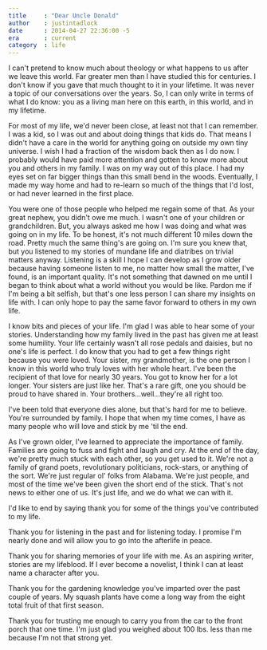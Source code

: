 ```yaml
---
title     : "Dear Uncle Donald"
author    : justintadlock
date      : 2014-04-27 22:36:00 -5
era       : current
category  : life
---
```


I can't pretend to know much about theology or what happens to us after we leave this world.  Far greater men than I have studied this for centuries.  I don't know if you gave that much thought to it in your lifetime.  It was never a topic of our conversations over the years.  So, I can only write in terms of what I do know:  you as a living man here on this earth, in this world, and in my lifetime.

For most of my life, we'd never been close, at least not that I can remember.  I was a kid, so I was out and about doing things that kids do.  That means I didn't have a care in the world for anything going on outside my own tiny universe.  I wish I had a fraction of the wisdom back then as I do now.  I probably would have paid more attention and gotten to know more about you and others in my family.  I was on my way out of this place.  I had my eyes set on far bigger things than this small bend in the woods.  Eventually, I made my way home and had to re-learn so much of the things that I'd lost, or had never learned in the first place.

You were one of those people who helped me regain some of that.  As your great nephew, you didn't owe me much.  I wasn't one of your children or grandchildren.  But, you always asked me how I was doing and what was going on in my life.  To be honest, it's not much different 10 miles down the road.  Pretty much the same thing's are going on.  I'm sure you knew that, but you listened to my stories of mundane life and diatribes on trivial matters anyway.  Listening is a skill I hope I can develop as I grow older because having someone listen to me, no matter how small the matter, I've found, is an important quality.  It's not something that dawned on me until I began to think about what a world without you would be like.  Pardon me if I'm being a bit selfish, but that's one less person I can share my insights on life with.  I can only hope to pay the same favor forward to others in my own life.

I know bits and pieces of your life.  I'm glad I was able to hear some of your stories.  Understanding how my family lived in the past has given me at least some humility.  Your life certainly wasn't all rose pedals and daisies, but no one's life is perfect.  I do know that you had to get a few things right because you were loved.  Your sister, my grandmother, is the one person I know in this world who truly loves with her whole heart.  I've been the recipient of that love for nearly 30 years.  You got to know her for a lot longer.  Your sisters are just like her. That's a rare gift, one you should be proud to have shared in.  Your brothers...well...they're all right too.

I've been told that everyone dies alone, but that's hard for me to believe.  You're surrounded by family.  I hope that when my time comes, I have as many people who will love and stick by me 'til the end.

As I've grown older, I've learned to appreciate the importance of family.  Families are going to fuss and fight and laugh and cry.  At the end of the day, we're pretty much stuck with each other, so you get used to it.  We're not a family of grand poets, revolutionary politicians, rock-stars, or anything of the sort.  We're just regular ol' folks from Alabama.  We're just people, and most of the time we've been given the short end of the stick.  That's not news to either one of us.  It's just life, and we do what we can with it.

I'd like to end by saying thank you for some of the things you've contributed to my life.

Thank you for listening in the past and for listening today.  I promise I'm nearly done and will allow you to go into the afterlife in peace.

Thank you for sharing memories of your life with me.  As an aspiring writer, stories are my lifeblood.  If I ever become a novelist, I think I can at least name a character after you.

Thank you for the gardening knowledge you've imparted over the past couple of years.  My squash plants have come a long way from the eight total fruit of that first season.

Thank you for trusting me enough to carry you from the car to the front porch that one time.  I'm just glad you weighed about 100 lbs. less than me because I'm not that strong yet.
